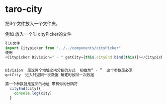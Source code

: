 # taro-city
把3个文件放入一个文件夹，  

例如 放入一个叫 cityPicker的文件




```javascript
引入文件
import Citypicker from "../../components/cityPicker"
使用 
<Citypicker Division=" - " getCity={this.cityEnd.bind(this)}></Citypicker>


Division  是这两个地址之间分割的方式  初始为“ - ”  这个参数是必须
getCity  进入时返回一次数据 确定时放回一次数据

第一个参数就是返回的地址 带有你的分隔符
  cityEnd(city){
    console.log(city)
  }


```

